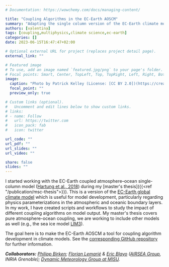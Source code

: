 ```yaml
---
# Documentation: https://wowchemy.com/docs/managing-content/

title: "Coupling Algorithms in the EC-Earth AOSCM"
summary: "Adapting the single column version of the EC-Earth climate model to study atmosphere-ocean coupling."
authors: [valentina]
tags: [coupling,multiphysics,climate science,ec-earth]
categories: []
date: 2023-06-15T16:47:47+02:00

# Optional external URL for project (replaces project detail page).
external_link: ""

# Featured image
# To use, add an image named `featured.jpg/png` to your page's folder.
# Focal points: Smart, Center, TopLeft, Top, TopRight, Left, Right, BottomLeft, Bottom, BottomRight.
image:
  caption: "Photo by Patrick Kelley (License: [CC BY 2.0])(https://creativecommons.org/licenses/by/2.0/deed.en)"
  focal_point: ""
  preview_only: true

# Custom links (optional).
#   Uncomment and edit lines below to show custom links.
# links:
# - name: Follow
#   url: https://twitter.com
#   icon_pack: fab
#   icon: twitter

url_code: ""
url_pdf: ""
url_slides: ""
url_video: ""

share: false
slides: ""
---
```


I started working with the EC-Earth coupled atmosphere–ocean single-column model ([Hartung et al., 2018](https://doi.org/10.5194/gmd-11-4117-2018)) during my [master's thesis]({{<ref "/publication/msc-thesis">}}).
This is a version of the [EC-Earth global climate model](https://ec-earth.org/) which is useful for model development, particularly regarding physics parameterizations in the atmospheric and oceanic boundary layers.
In my work, I have created scripts and workflows to study the impact of different coupling algorithms on model output.
My master's thesis covers pure atmosphere-ocean coupling, we are working to include other models as well (e.g., the sea ice model [LIM3](https://doi.org/10.5194/gmd-8-2991-2015)).

The goal here is to make the EC-Earth AOSCM a tool for coupling algorithm development in climate models.
See the [corresponding GitHub repository](https://github.com/valentinaschueller/ece-scm-coupling) for further information.

***Collaborators:** [Philipp Birken](https://www.maths.lu.se/staff/philipp-birken); [Florian Lemarié](https://membres-ljk.imag.fr/Florian.Lemarie/) & [Eric Blayo](https://membres-ljk.imag.fr/Eric.Blayo/) ([AIRSEA Group](https://team.inria.fr/airsea/en/), INRIA Grenoble); [Dynamic Meteorology Group at MISU](https://www.su.se/english/research/research-groups/dynamic-meteorology).*

